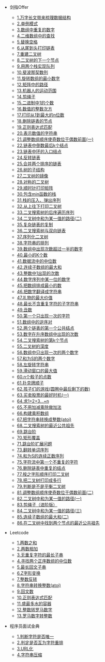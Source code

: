* 剑指Offer
    * [1.万字长文带来梳理数据结构](/剑指OfferV2/1.万字长文带来梳理数据结构.md)
    * [2.单例模式](/剑指OfferV2/2.单例模式.md)
    * [3.数组中重复的数字](/剑指OfferV2/3.数组中重复的数字.md)
    * [4.二维数组中的查找](/剑指OfferV2/4.二维数组中的查找.md)
    * [5.替换空格](/剑指OfferV2/5.替换空格.md)
    * [6.从尾到头打印链表](/剑指OfferV2/6.从尾到头打印链表.md)
    * [7.重建二叉树](/剑指OfferV2/7.重建二叉树.md)
    * [8.二叉树的下一个节点](/剑指OfferV2/8.二叉树的下一个节点.md)
    * [9.用两个栈实现队列](/剑指OfferV2/9.用两个栈实现队列.md)
    * [10.斐波那契数列](/剑指OfferV2/10.斐波那契数列.md)
    * [11.旋转数组的最小数字](/剑指OfferV2/11.旋转数组的最小数字.md)
    * [12.矩阵中的路径](/剑指OfferV2/12.矩阵中的路径.md)
    * [13.机器人的运动范围](/剑指OfferV2/13.机器人的运动范围.md)
    * [14.剪绳子](/剑指OfferV2/14.剪绳子.md)
    * [15.二进制中1的个数](/剑指OfferV2/15.二进制中1的个数.md)
    * [16.数值的整数次方](/剑指OfferV2/16.数值的整数次方.md)
    * [17.打印从1到最大的n位数](/剑指OfferV2/17.打印从1到最大的n位数.md)
    * [18.删除链表的节点](/剑指OfferV2/18.删除链表的节点.md)
    * [19.正则表达式匹配](/剑指OfferV2/19.正则表达式匹配.md)
    * [20.表示数值的字符串](/剑指OfferV2/20.表示数值的字符串.md)
    * [21.调整数组顺序使奇数位于偶数前面(一)](/剑指OfferV2/21.调整数组顺序使奇数位于偶数前面(一).md)
    * [22.链表中倒数最后k个结点](/剑指OfferV2/22.链表中倒数最后k个结点.md)
    * [23.链表中环的入口结点](/剑指OfferV2/23.链表中环的入口结点.md)
    * [24.反转链表](/剑指OfferV2/24.反转链表.md)
    * [25.合并两个排序的链表](/剑指OfferV2/25.合并两个排序的链表.md)
    * [26.树的子结构](/剑指OfferV2/26.树的子结构.md)
    * [27.二叉树的镜像](/剑指OfferV2/27.二叉树的镜像.md)
    * [28.对称的二叉树](/剑指OfferV2/28.对称的二叉树.md)
    * [29.顺时针打印矩阵](/剑指OfferV2/29.顺时针打印矩阵.md)
    * [30.包含min函数的栈](/剑指OfferV2/30.包含min函数的栈.md)
    * [31.栈的压入、弹出序列](/剑指OfferV2/31.栈的压入、弹出序列.md)
    * [32.从上往下打印二叉树](/剑指OfferV2/32.从上往下打印二叉树.md)
    * [33.二叉搜索树的后序遍历序列](/剑指OfferV2/33.二叉搜索树的后序遍历序列.md)
    * [34.二叉树中和为某一值的路径(二)](/剑指OfferV2/34.二叉树中和为某一值的路径(二).md)
    * [35.复杂链表的复制](/剑指OfferV2/35.复杂链表的复制.md)
    * [36.二叉搜索树与双向链表](/剑指OfferV2/36.二叉搜索树与双向链表.md)
    * [37.序列化二叉树](/剑指OfferV2/37.序列化二叉树.md)
    * [38.字符串的排列](/剑指OfferV2/38.字符串的排列.md)
    * [39.数组中出现次数超过一半的数字](/剑指OfferV2/39.数组中出现次数超过一半的数字.md)
    * [40.最小的K个数](/剑指OfferV2/40.最小的K个数.md)
    * [41.数据流中的中位数](/剑指OfferV2/41.数据流中的中位数.md)
    * [42.连续子数组的最大和](/剑指OfferV2/42.连续子数组的最大和.md)
    * [43.整数中1出现的次数](/剑指OfferV2/43.整数中1出现的次数.md)
    * [44.数字序列中某一位的数字](/剑指OfferV2/44.数字序列中某一位的数字.md)
    * [45.把数组排成最小的数](/剑指OfferV2/45.把数组排成最小的数.md)
    * [46.把数字翻译成字符串](/剑指OfferV2/46.把数字翻译成字符串.md)
    * [47.礼物的最大价值](/剑指OfferV2/47.礼物的最大价值.md)
    * [48.最长不含重复字符的子字符串](/剑指OfferV2/48.最长不含重复字符的子字符串.md)
    * [49.丑数](/剑指OfferV2/49.丑数.md)
    * [50.第一个只出现一次的字符](/剑指OfferV2/50.第一个只出现一次的字符.md)
    * [51.数组中的逆序对](/剑指OfferV2/51.数组中的逆序对.md)
    * [52.两个链表的第一个公共结点](/剑指OfferV2/52.两个链表的第一个公共结点.md)
    * [53.数字在升序数组中出现的次数](/剑指OfferV2/53.数字在升序数组中出现的次数.md)
    * [54.二叉搜索树的第k个节点](/剑指OfferV2/54.二叉搜索树的第k个节点.md)
    * [55.二叉树的深度](/剑指OfferV2/55.二叉树的深度.md)
    * [56.数组中只出现一次的两个数字](/剑指OfferV2/56.数组中只出现一次的两个数字.md)
    * [57.和为S的两个数字](/剑指OfferV2/57.和为S的两个数字.md)
    * [58.左旋转字符串](/剑指OfferV2/58.左旋转字符串.md)
    * [59.滑动窗口的最大值](/剑指OfferV2/59.滑动窗口的最大值.md)
    * [60.n个骰子的点数](/剑指OfferV2/60.n个骰子的点数.md)
    * [61.扑克牌顺子](/剑指OfferV2/61.扑克牌顺子.md)
    * [62.孩子们的游戏(圆圈中最后剩下的数)](/剑指OfferV2/62.孩子们的游戏(圆圈中最后剩下的数).md)
    * [63.买卖股票的最好时机(一)](/剑指OfferV2/63.买卖股票的最好时机(一).md)
    * [64.求1+2+3...+n](/剑指OfferV2/64.求1+2+3...+n.md)
    * [65.不用加减乘除做加法](/剑指OfferV2/65.不用加减乘除做加法.md)
    * [66.构建乘积数组](/剑指OfferV2/66.构建乘积数组.md)
    * [67.把字符串转换成整数(atoi)](/剑指OfferV2/67.把字符串转换成整数(atoi).md)
    * [68.二叉搜索树的最近公共祖先](/剑指OfferV2/68.二叉搜索树的最近公共祖先.md)
    * [69.跳台阶](/剑指OfferV2/69.跳台阶.md)
    * [70.矩形覆盖](/剑指OfferV2/70.矩形覆盖.md)
    * [71.跳台阶扩展问题](/剑指OfferV2/71.跳台阶扩展问题.md)
    * [73.翻转单词序列](/剑指OfferV2/73.翻转单词序列.md)
    * [74.和为S的连续正数序列](/剑指OfferV2/74.和为S的连续正数序列.md)
    * [75.字符流中第一个不重复的字符](/剑指OfferV2/75.字符流中第一个不重复的字符.md)
    * [76.删除链表中重复的结点](/剑指OfferV2/76.删除链表中重复的结点.md)
    * [77.按之字形顺序打印二叉树](/剑指OfferV2/77.按之字形顺序打印二叉树.md)
    * [78.把二叉树打印成多行](/剑指OfferV2/78.把二叉树打印成多行.md)
    * [79.判断是不是平衡二叉树](/剑指OfferV2/79.判断是不是平衡二叉树.md)
    * [81.调整数组顺序使奇数位于偶数前面(二)](/剑指OfferV2/81.调整数组顺序使奇数位于偶数前面(二).md)
    * [82.二叉树中和为某一值的路径(一)](/剑指OfferV2/82.二叉树中和为某一值的路径(一).md)
    * [83.剪绳子（进阶版）](/剑指OfferV2/83.剪绳子（进阶版）.md)
    * [84.二叉树中和为某一值的路径(三)](/剑指OfferV2/84.二叉树中和为某一值的路径(三).md)
    * [85.连续子数组的最大和(二)](/剑指OfferV2/85.连续子数组的最大和(二).md)
    * [86.在二叉树中找到两个节点的最近公共祖先](/剑指OfferV2/86.在二叉树中找到两个节点的最近公共祖先.md)
    
* Leetcode
    * [1.两数之和](/leetcode/1.两数之和.md)
    * [2.两数相加](/leetcode/2.两数相加.md)
    * [3.无重复字符的最长子串](/leetcode/3.无重复字符的最长子串.md)
    * [4.寻找两个正序数组的中位数](/leetcode/4.寻找两个正序数组的中位数.md)
    * [5.最长回文子串](/leetcode/5.最长回文子串.md)
    * [6.Z字形变换](/leetcode/6.Z字形变换.md)
    * [7.整数反转](/leetcode/7.整数反转.md)
    * [8.字符串转换整数(atoi)](/leetcode/8.字符串转换整数(atoi).md)
    * [9.回文数](/leetcode/9.回文数.md)
    * [10.正则表达式匹配](/leetcode/10.正则表达式匹配.md)
    * [11.盛最多水的容器](/leetcode/11.盛最多水的容器.md)
    * [12.整数转罗马数字](/leetcode/12.整数转罗马数字.md)
    * [13.罗马数字转整数](/leetcode/13.罗马数字转整数.md)

* 程序员面试金典
    * [1.判断字符是否唯一](/程序员面试金典/1.判断字符是否唯一.md)
    * [2.判定是否互为字符重排](/程序员面试金典/2.判定是否互为字符重排.md)
    * [3.URL化](/程序员面试金典/3.URL化.md)
    * [4.字符串压缩](/程序员面试金典/4.字符串压缩.md)

